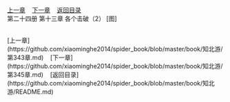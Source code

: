 
[上一章](https://github.com/xiaominghe2014/spider_book/blob/master/book/知北游/第343章.md)&nbsp;&nbsp;&nbsp;&nbsp;[下一章](https://github.com/xiaominghe2014/spider_book/blob/master/book/知北游/第345章.md)&nbsp;&nbsp;&nbsp;&nbsp;[返回目录](https://github.com/xiaominghe2014/spider_book/blob/master/book/知北游/README.md)
<br /> 第二十四册 第十三章 各个击破（2） [图]<br />
    
  <br />
[上一章](https://github.com/xiaominghe2014/spider_book/blob/master/book/知北游/第343章.md)&nbsp;&nbsp;&nbsp;&nbsp;[下一章](https://github.com/xiaominghe2014/spider_book/blob/master/book/知北游/第345章.md)&nbsp;&nbsp;&nbsp;&nbsp;[返回目录](https://github.com/xiaominghe2014/spider_book/blob/master/book/知北游/README.md)
